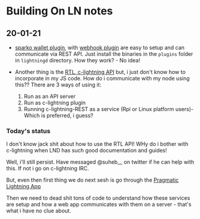 # Building On LN notes

## 20-01-21

- [sparko wallet plugin](https://github.com/fiatjaf/lightningd-gjson-rpc/tree/master/cmd/sparko), with [webhook plugin](https://github.com/fiatjaf/lightningd-gjson-rpc/tree/master/cmd/webhook) are easy to setup and can communicate via REST API. Just install the binaries in the `plugins` folder in `lightningd` directory. How they work? - No idea!

- Another thing is the [RTL, c-lightning API](https://github.com/Ride-The-Lightning/c-lightning-REST) but, i just don't know how to incorporate in my JS code. How do i communicate with my node using this?? There are 3 ways of using it:
  1. Run as an API server
  2. Run as c-lightning plugin
  3. Running c-lightning-REST as a service (Rpi or Linux platform users)- Which is preferred, i guess?

### Today's status

I don't know jack shit about how to use the RTL API! WHy do i bother with c-lightning when LND has such good documentation and guides!

Well, i'll still persist. Have messaged @suheb__ on twitter if he can help with this. If not i go on c-lightning IRC.

But, even then first thing we do next sesh is go through the [Pragmatic Lightning App](https://mitchelljustin.github.io/pragmatic-lightning/)

Then we need to dead shit tons of code to understand how these services are setup and how a web app communicates with them on a server - that's what i have no clue about.
